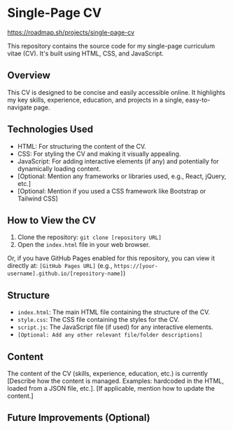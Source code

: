 # Single-Page CV
https://roadmap.sh/projects/single-page-cv

This repository contains the source code for my single-page curriculum vitae (CV).  It's built using HTML, CSS, and JavaScript.

## Overview

This CV is designed to be concise and easily accessible online.  It highlights my key skills, experience, education, and projects in a single, easy-to-navigate page.

## Technologies Used

*   HTML: For structuring the content of the CV.
*   CSS: For styling the CV and making it visually appealing.
*   JavaScript: For adding interactive elements (if any) and potentially for dynamically loading content.
*   [Optional: Mention any frameworks or libraries used, e.g., React, jQuery, etc.]
*   [Optional: Mention if you used a CSS framework like Bootstrap or Tailwind CSS]

## How to View the CV

1.  Clone the repository: `git clone [repository URL]`
2.  Open the `index.html` file in your web browser.

Or, if you have GitHub Pages enabled for this repository, you can view it directly at: `[GitHub Pages URL]` (e.g., `https://[your-username].github.io/[repository-name]`)

## Structure

*   `index.html`: The main HTML file containing the structure of the CV.
*   `style.css`: The CSS file containing the styles for the CV.
*   `script.js`: The JavaScript file (if used) for any interactive elements.
*   `[Optional: Add any other relevant file/folder descriptions]`

## Content

The content of the CV (skills, experience, education, etc.) is currently [Describe how the content is managed.  Examples: hardcoded in the HTML, loaded from a JSON file, etc.].  [If applicable, mention how to update the content.]

## Future Improvements (Optional)

